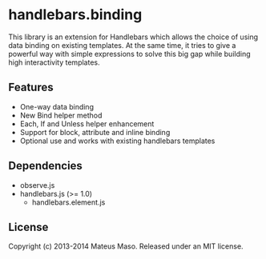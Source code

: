 handlebars.binding
==================

This library is an extension for Handlebars which allows the choice of using data binding on existing templates. At the same time, it tries to give a powerful way with simple expressions to solve this big gap while building high interactivity templates.

## Features

* One-way data binding
* New Bind helper method
* Each, If and Unless helper enhancement
* Support for block, attribute and inline binding
* Optional use and works with existing handlebars templates

## Dependencies

* observe.js
* handlebars.js (>= 1.0)
  * handlebars.element.js

## License

Copyright (c) 2013-2014 Mateus Maso. Released under an MIT license.
